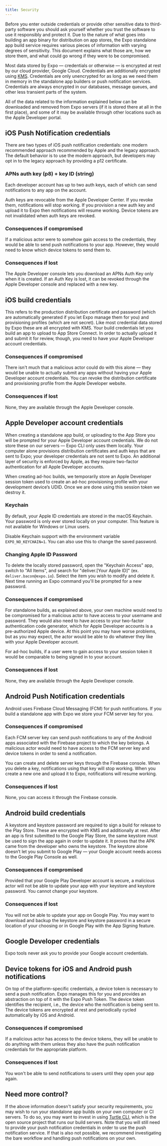 ```yaml
---
title: Security
---
```


Before you enter outside credentials or provide other sensitive data to third-party software you should ask yourself whether you trust the software to use it responsibly and protect it. Due to the nature of what goes into building an app binary for distribution on app stores, the Expo standalone app build service requires various pieces of information with varying degrees of sensitivity. This document explains what those are, how we store them, and what could go wrong if they were to be compromised.

Most data stored by Expo — credentials or otherwise — is encrypted at rest by our cloud provider, Google Cloud. Credentials are additionally encrypted using [KMS](https://cloud.google.com/kms/). Credentials are only unencrypted for as long as we need them in memory in the standalone app builders or push notification services. Credentials are always encrypted in our databases, message queues, and other less transient parts of the system.

All of the data related to the information explained below can be downloaded and removed from Expo servers (if it is stored there at all in the first place), and some of it may be available through other locations such as the Apple Developer portal.

## iOS Push Notification credentials

There are two types of iOS push notification credentials: one modern recommended approach recommended by Apple and the legacy approach. The default behavior is to use the modern approach, but developers may opt in to the legacy approach by providing a p12 certificate.

### APNs auth key (p8) + key ID (string)

Each developer account has up to two auth keys, each of which can send notifications to any app on the account.

Auth keys are revocable from the Apple Developer Center. If you revoke them, notifications will stop working. If you provision a new auth key and upload it to Expo then notifications will resume working. Device tokens are not invalidated when auth keys are revoked.

### Consequences if compromised

If a malicious actor were to somehow gain access to the credentials, they would be able to send push notifications to your app. However, they would need to know which device tokens to send them to.

### Consequences if lost

The Apple Developer console lets you download an APNs Auth Key only when it is created. If an Auth Key is lost, it can be revoked through the Apple Developer console and replaced with a new key.

## iOS build credentials

This refers to the production distribution certificate and password (which are automatically generated if you let Expo manage them for you) and provisioning profiles (which are not secret). Like most credential data stored by Expo these are all encrypted with KMS. Your build credentials let you build an app to upload to App Store Connect. In order to actually upload it and submit it for review, though, you need to have your Apple Developer account credentials.

### Consequences if compromised

There isn't much that a malicious actor could do with this alone &mdash; they would be unable to actually submit any apps without having your Apple Developer account credentials. You can revoke the distribution certificate and provisioning profile from the Apple Developer website.

### Consequences if lost

None, they are available through the Apple Developer console.

## Apple Developer account credentials

When creating a standalone app build, or uploading to the App Store you will be prompted for your Apple Developer account credentials. We do not store these on our servers &mdash; Expo CLI only uses them locally. Your computer alone provisions distribution certificates and auth keys that are sent to Expo; your developer credentials are not sent to Expo. An additional layer of security is enforced by Apple, as they require two-factor authentication for all Apple Developer accounts.

When creating ad-hoc builds, we temporarily store an Apple Developer session token used to create an ad-hoc provisioning profile with your development device’s UDID. Once we are done using this session token we destroy it.

### Keychain

By default, your Apple ID credentials are stored in the macOS Keychain.
Your password is only ever stored locally on your computer. This feature is not available for Windows or Linux users.

Disable Keychain support with the environment variable `EXPO_NO_KEYCHAIN=1`. You can also use this to change the saved password.

### Changing Apple ID Password

To delete the locally stored password, open the "Keychain Access" app, switch to "All Items", and search for "deliver.[Your Apple ID]" (ex. `deliver.bacon@expo.io`). Select the item you wish to modify and delete it. Next time running an Expo command you'll be prompted for a new password.

### Consequences if compromised

For standalone builds, as explained above, your own machine would need to be compromised for a malicious actor to have access to your username and password. They would also need to have access to your two-factor authentication code generator, which for Apple Developer accounts is a pre-authorized Apple device. At this point you may have worse problems, but as you may expect, the actor would be able to do whatever they like with your Apple Developer account.

For ad-hoc builds, if a user were to gain access to your session token it would be comparable to being signed in to your account.

### Consequences if lost

None, they are available through the Apple Developer console.

## Android Push Notification credentials

Android uses Firebase Cloud Messaging (FCM) for push notifications. If you build a standalone app with Expo we store your FCM server key for you.

### Consequences if compromised

Each FCM server key can send push notifications to any of the Android apps associated with the Firebase project to which the key belongs. A malicious actor would need to have access to the FCM server key and device tokens in order to send a notification.

You can create and delete server keys through the Firebase console. When you delete a key, notifications using that key will stop working. When you create a new one and upload it to Expo, notifications will resume working.

### Consequences if lost

None, you can access it through the Firebase console.

## Android build credentials

A keystore and keystore password are required to sign a build for release to the Play Store. These are encrypted with KMS and additionally at rest. After an app is first submitted to the Google Play Store, the same keystore must be used to sign the app again in order to update it. It proves that the APK came from the developer who owns the keystore. The keystore alone doesn’t let you submit to Google Play &mdash; your Google account needs access to the Google Play Console as well.

### Consequences if compromised

Provided that your Google Play Developer account is secure, a malicious actor will not be able to update your app with your keystore and keystore password. You cannot change your keystore.

### Consequences if lost

You will not be able to update your app on Google Play. You may want to download and backup the keystore and keystore password in a secure location of your choosing or in Google Play with the App Signing feature.

## Google Developer credentials

Expo tools never ask you to provide your Google account credentials.

## Device tokens for iOS and Android push notifications

On top of the platform-specific credentials, a device token is necessary to send a push notification. Expo manages this for you and provides an abstraction on top of it with the Expo Push Token. The device token identifies the recipient, i.e., the device who the notification is being sent to. The device tokens are encrypted at rest and periodically cycled automatically by iOS and Android.

### Consequences if compromised

If a malicious actor has access to the device tokens, they will be unable to do anything with them unless they also have the push notification credentials for the appropriate platform.

### Consequences if lost

You won't be able to send notifications to users until they open your app again.

## Need more control?

If the above information doesn't satisfy your security requirements, you may wish to run your standalone app builds on your own computer or CI servers. To do so, you may want to invest in using [Turtle CLI](https://github.com/expo/turtle), which is the open source project that runs our build servers. Note that you will still need to provide your push notification credentials in order to use the push notification service. If that is also not possible, we recommend investigating the bare workflow and handling push notifications on your own.
